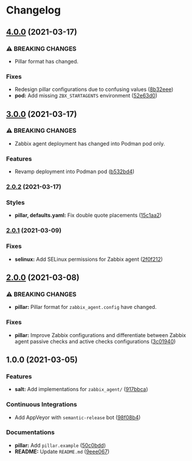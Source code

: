 # Changelog

## [4.0.0](https://github.com/extra2000/zabbix-agent-formula/compare/v3.0.0...v4.0.0) (2021-03-17)


### ⚠ BREAKING CHANGES

* Pillar format has changed.

### Fixes

* Redesign pillar configurations due to confusing values ([8b32eee](https://github.com/extra2000/zabbix-agent-formula/commit/8b32eeeb11d7698bccbb164053d33e01bbf641b8))
* **pod:** Add missing `ZBX_STARTAGENTS` environment ([52e63d0](https://github.com/extra2000/zabbix-agent-formula/commit/52e63d08d3c7f5f0ec400bf0aeb4148004c0efd5))

## [3.0.0](https://github.com/extra2000/zabbix-agent-formula/compare/v2.0.2...v3.0.0) (2021-03-17)


### ⚠ BREAKING CHANGES

* Zabbix agent deployment has changed into Podman pod only.

### Features

* Revamp deployment into Podman pod ([b532bd4](https://github.com/extra2000/zabbix-agent-formula/commit/b532bd46bcdd8199f3f1e87d41a1efae466e52f1))

### [2.0.2](https://github.com/extra2000/zabbix-agent-formula/compare/v2.0.1...v2.0.2) (2021-03-17)


### Styles

* **pillar, defaults.yaml:** Fix double quote placements ([15c1aa2](https://github.com/extra2000/zabbix-agent-formula/commit/15c1aa2cd0989376caf70e91e760e19fe98e6938))

### [2.0.1](https://github.com/extra2000/zabbix-agent-formula/compare/v2.0.0...v2.0.1) (2021-03-09)


### Fixes

* **selinux:** Add SELinux permissions for Zabbix agent ([2f0f212](https://github.com/extra2000/zabbix-agent-formula/commit/2f0f21206f7d37e246e2b83eefc28cfc94008023))

## [2.0.0](https://github.com/extra2000/zabbix-agent-formula/compare/v1.0.0...v2.0.0) (2021-03-08)


### ⚠ BREAKING CHANGES

* **pillar:** Pillar format for `zabbix_agent.config` have changed.

### Fixes

* **pillar:** Improve Zabbix configurations and differentiate between Zabbix agent passive checks and active checks configurations ([3c01940](https://github.com/extra2000/zabbix-agent-formula/commit/3c01940025123dec7fbadf63cdf2a6b0e5bb7b5c))

## 1.0.0 (2021-03-05)


### Features

* **salt:** Add implementations for `zabbix_agent/` ([917bbca](https://github.com/extra2000/zabbix-agent-formula/commit/917bbcaab0aa6b0ba1e1669e9e9140d3b73a201f))


### Continuous Integrations

* Add AppVeyor with `semantic-release` bot ([98f08b4](https://github.com/extra2000/zabbix-agent-formula/commit/98f08b42bbcb00504b2bd644e9c4bba8325f9730))


### Documentations

* **pillar:** Add `pillar.example` ([50c0bdd](https://github.com/extra2000/zabbix-agent-formula/commit/50c0bddbb2bb65997c582dfbe325e7a799fe6150))
* **README:** Update `README.md` ([9eee067](https://github.com/extra2000/zabbix-agent-formula/commit/9eee0679b75ccbf461f87330082a1598961abd09))
